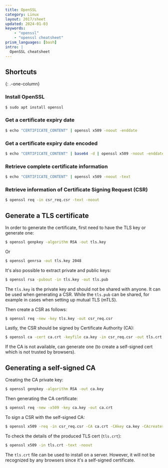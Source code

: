 ```yaml
---
title: OpenSSL
category: Linux
layout: 2017/sheet
updated: 2024-01-03
keywords:
    - "openssl"
    - "openssl cheatsheet"
prism_languages: [bash]
intro: |
  OpenSSL cheatsheet
---
```


Shortcuts
---------
{: .-one-column}

### Install OpenSSL

```bash
$ sudo apt install openssl
```

### Get a certificate expiry date

```bash
$ echo "CERTIFICATE_CONTENT" | openssl x509 -noout -enddate
```

### Get a certificate expiry date encoded

```bash
$ echo "CERTIFICATE_CONTENT" | base64 -d | openssl x509 -noout -enddate
```

### Retrieve complete certificate information

```bash
$ echo "CERTIFICATE_CONTENT" | openssl x509 -noout -text
```

### Retrieve information of Certificate Signing Request (CSR)

```bash
$ openssl req -in csr_req.csr -text -noout
```

## Generate a TLS certificate

In order to generate the certificate, first need to have the TLS key or generate one:

```bash
$ openssl genpkey -algorithm RSA -out tls.key
```

Or

```bash
$ openssl genrsa -out tls.key 2048
```

It's also possible to extract private and public keys:

```bash
$ openssl rsa -pubout -in tls.key -out tls.pub
```

The `tls.key` is the private key and should not be shared with anyone. It can be used when generating a CSR. While the `tls.pub` can be shared, for example in cases when setting up mutual TLS (mTLS).

Then create a CSR as follows:

```bash
$ openssl req -new -key tls.key -out csr_req.csr
```

Lastly, the CSR should be signed by Certificate Authority (CA):

```bash
$ openssl ca -cert ca.crt -keyfile ca.key -in csr_req.csr -out tls.crt
```

If the CA is not available, can generate one (to create a self-signed cert which is not trusted by browsers).

## Generating a self-signed CA

Creating the CA private key:

```bash
$ openssl genpkey -algorithm RSA -out ca.key
```

Then generating the CA certificate:

```bash
$ openssl req -new -x509 -key ca.key -out ca.crt
```

To sign a CSR with the self-signed CA:

```bash
$ openssl x509 -req -in csr_req.csr -CA ca.crt -CAkey ca.key -CAcreateserial -out tls.crt
```

To check the details of the produced TLS cert (`tls.crt`):

```bash
$ openssl x509 -in tls.crt -text -noout
```

The `tls.crt` file can be used to install on a server. However, it will not be recognized by any browsers since it's a self-signed certificate.

